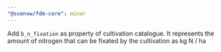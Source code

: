 ```yaml
---
"@svenvw/fdm-core": minor
---
```


Add `b_n_fixation` as property of cultivation catalogue. It represents the amount of nitrogen that can be fixated by the cultivation as kg N / ha
